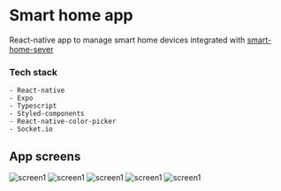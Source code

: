 # Smart home app
  React-native app to manage smart home devices integrated with [smart-home-sever](https://github.com/jonny22094/smart-home-sever)
  
  ### Tech stack
    - React-native
    - Expo
    - Typescript
    - Styled-components
    - React-native-color-picker
    - Socket.io


## App screens
![screen1](https://i.imgur.com/Beoge48.png)
![screen1](https://i.imgur.com/FsJiasn.png)
![screen1](https://i.imgur.com/4cyylSL.png)
![screen1](https://i.imgur.com/TBuFMcY.png)
![screen1](https://i.imgur.com/OlLX5d4.png)